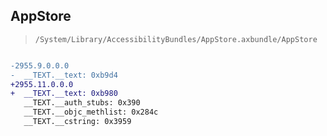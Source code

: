 ## AppStore

> `/System/Library/AccessibilityBundles/AppStore.axbundle/AppStore`

```diff

-2955.9.0.0.0
-  __TEXT.__text: 0xb9d4
+2955.11.0.0.0
+  __TEXT.__text: 0xb980
   __TEXT.__auth_stubs: 0x390
   __TEXT.__objc_methlist: 0x284c
   __TEXT.__cstring: 0x3959

```
